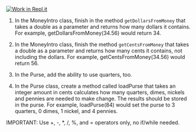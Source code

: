 [![Work in Repl.it](https://classroom.github.com/assets/work-in-replit-14baed9a392b3a25080506f3b7b6d57f295ec2978f6f33ec97e36a161684cbe9.svg)](https://classroom.github.com/online_ide?assignment_repo_id=3447594&assignment_repo_type=AssignmentRepo)
1.	In the MoneyIntro class, finish in the method  ```getDollarsFromMoney``` that takes a double as a parameter and returns how many dollars it contains.  For example, getDollarsFromMoney(34.56) would return 34.


2.	In the MoneyIntro class, finish the method  ```getCentsFromMoney``` that takes a double as a parameter and returns how many cents it contains, not including the dollars.  For example, getCentsFromMoney(34.56) would return 56.


3.	In the Purse, add the ability to use quarters, too. 

4.	In the Purse class, create a method called loadPurse that takes an integer amount in cents calculates how many quarters, dimes, nickels and pennies are needed to make change.  The results should be stored in the purse.  For example, loadPurse(84) would set the purse to 3 quarters, 0 dimes, 1 nickel, and 4 pennies.  

IMPORTANT: Use +, -, *, /, %, and = operators only, no if/while needed. 
